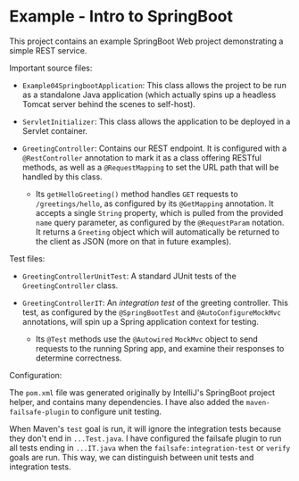 # Example - Intro to SpringBoot

This project contains an example SpringBoot Web project demonstrating a simple REST service.

Important source files:

- `Example04SpringbootApplication`: This class allows the project to be run as a standalone Java application (which actually spins up a headless Tomcat server behind the scenes to self-host).

- `ServletInitializer`: This class allows the application to be deployed in a Servlet container.

- `GreetingController`: Contains our REST endpoint. It is configured with a `@RestController` annotation to mark it as a class offering RESTful methods, as well as a `@RequestMapping` to set the URL path that will be handled by this class.

  - Its `getHelloGreeting()` method handles `GET` requests to `/greetings/hello`, as configured by its `@GetMapping` annotation. It accepts a single `String` property, which is pulled from the provided `name` query parameter, as configured by the `@RequestParam` notation. It returns a `Greeting` object which will automatically be returned to the client as JSON (more on that in future examples).

Test files:

- `GreetingControllerUnitTest`: A standard JUnit tests of the `GreetingController` class.

- `GreetingControllerIT`: An _integration test_ of the greeting controller. This test, as configured by the `@SpringBootTest` and `@AutoConfigureMockMvc` annotations, will spin up a Spring application context for testing.

  - Its `@Test` methods use the `@Autowired` `MockMvc` object to send requests to the running Spring app, and examine their responses to determine correctness.

Configuration:

The `pom.xml` file was generated originally by IntelliJ's SpringBoot project helper, and contains many dependencies. I have also added the `maven-failsafe-plugin` to configure unit testing.

When Maven's `test` goal is run, it will ignore the integration tests because they don't end in `...Test.java`. I have configured the failsafe plugin to run all tests ending in `...IT.java` when the `failsafe:integration-test` or `verify` goals are run. This way, we can distinguish between unit tests and integration tests.